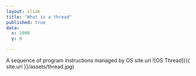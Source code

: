 ```yaml
---
layout: slide
title: "What is a thread"
published: true
data:
  x: 2000
  y: 0

---
```


A sequence of program instructions managed by OS
site.url
![OS Thread]({{ site.url }}/assets/thread.jpg)
